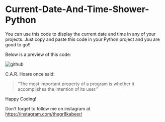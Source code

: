 # Current-Date-And-Time-Shower-Python
You can use this code to display the current date and time in any of your projects.
Just copy and paste this code in your Python project and you are good to go!!

Below is a preview of this code:

![github](https://user-images.githubusercontent.com/64730390/86209240-8dad1400-bb8b-11ea-8568-771f45d8d110.gif)

C.A.R. Hoare once said:
>“The most important property of a program is whether it accomplishes the intention of its user.”

Happy Coding!

Don't forget to follow me on instagram at https://instagram.com/thegr8kabeer/
